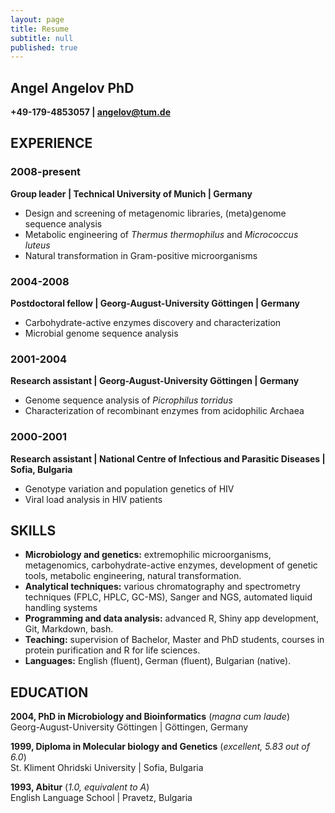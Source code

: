 ```yaml
---
layout: page
title: Resume
subtitle: null
published: true
---
```

## Angel Angelov PhD
**+49-179-4853057 | angelov@tum.de**

## EXPERIENCE
	
### 2008-present
**Group leader | Technical University of Munich | Germany**
- Design and screening of metagenomic libraries, (meta)genome sequence analysis
- Metabolic engineering of _Thermus thermophilus_ and _Micrococcus luteus_
- Natural transformation in Gram-positive microorganisms

### 2004-2008
**Postdoctoral fellow | Georg-August-University Göttingen | Germany**
- Carbohydrate-active enzymes discovery and characterization
- Microbial genome sequence analysis

### 2001-2004
**Research assistant | Georg-August-University Göttingen | Germany**
- Genome sequence analysis of _Picrophilus torridus_
- Characterization of recombinant enzymes from acidophilic Archaea

### 2000-2001
**Research assistant | National Centre of Infectious and Parasitic Diseases | Sofia, Bulgaria**
- Genotype variation and population genetics of HIV 
- Viral load analysis in HIV patients

## SKILLS
- **Microbiology and genetics:** extremophilic microorganisms, metagenomics, carbohydrate-active enzymes, development of genetic tools, metabolic engineering, natural transformation.
- **Analytical techniques:** various chromatography and spectrometry techniques (FPLC, HPLC, GC-MS), Sanger and NGS, automated liquid handling systems
- **Programming and data analysis:** advanced R, Shiny app development, Git, Markdown, bash. 
- **Teaching:** supervision of Bachelor, Master and PhD students, courses in protein purification and R for life sciences.
- **Languages:** English (fluent), German (fluent), Bulgarian (native).

## EDUCATION
**2004, PhD in Microbiology and Bioinformatics** (_magna cum laude_)   
Georg-August-University Göttingen | Göttingen, Germany 

**1999, Diploma in Molecular biology and Genetics** (_excellent, 5.83 out of 6.0_)  
St. Kliment Ohridski University | Sofia, Bulgaria

**1993, Abitur** (_1.0, equivalent to A_)   
English Language School | Pravetz, Bulgaria




